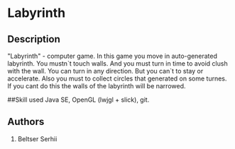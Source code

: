 # Labyrinth

## Description
<p>"Labyrinth" - computer game. In this game you move in auto-generated labyrinth. 
You mustn`t touch walls. And you must turn in time to avoid clush with the wall.
You can turn in any direction. But you can`t to stay or accelerate. 
Also you must to collect circles that generated on some turnes. 
If you cant do this the walls of the labyrinth will be narrowed.

##Skill used
Java SE, OpenGL (lwjgl + slick), git. 

## Authors
<ol>
<li>Beltser Serhii</li>
</ol>
